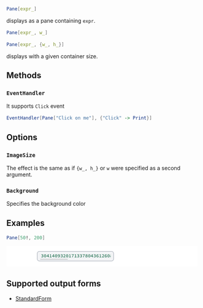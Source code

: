 ```mathematica
Pane[expr_]
```

displays as a pane containing `expr`.

```mathematica
Pane[expr_, w_]
```

```mathematica
Pane[expr_, {w_, h_}]
```

displays with a given container size.

## Methods
### `EventHandler`
It supports `Click` event

```mathematica
EventHandler[Pane["Click on me"], {"Click" -> Print}]
```

## Options
### `ImageSize`
The effect is the same as if `{w_, h_}` or `w` were specified as a second argument.

### `Background`
Specifies the background color


## Examples

```mathematica
Pane[50!, 200]
```

![](./../../../Screenshot%202024-05-11%20at%2017.22.54.png)


## Supported output forms
- [StandardForm](frontend/Reference/Decorations/StandardForm.md)
